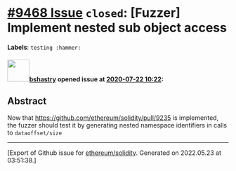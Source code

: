 # [\#9468 Issue](https://github.com/ethereum/solidity/issues/9468) `closed`: [Fuzzer] Implement nested sub object access
**Labels**: `testing :hammer:`


#### <img src="https://avatars.githubusercontent.com/u/2388185?v=4" width="50">[bshastry](https://github.com/bshastry) opened issue at [2020-07-22 10:22](https://github.com/ethereum/solidity/issues/9468):

## Abstract

Now that https://github.com/ethereum/solidity/pull/9235 is implemented, the fuzzer should test it by generating nested namespace identifiers in calls to `dataoffset/size`




-------------------------------------------------------------------------------



[Export of Github issue for [ethereum/solidity](https://github.com/ethereum/solidity). Generated on 2022.05.23 at 03:51:38.]
